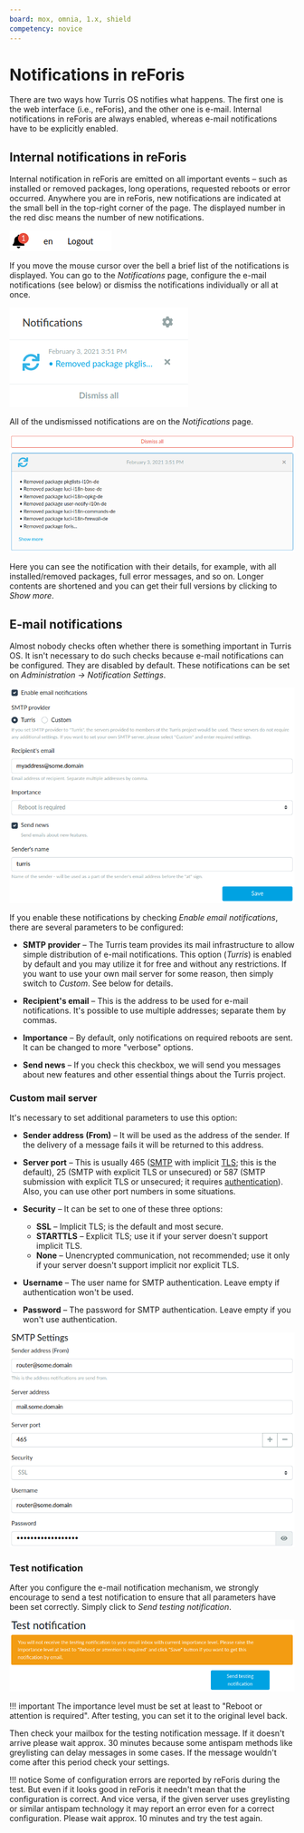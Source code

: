 ```yaml
---
board: mox, omnia, 1.x, shield
competency: novice
---
```

# Notifications in reForis

There are two ways how Turris OS notifies what happens. The first one is the web
interface (i.e., reForis), and the other one is e-mail. Internal notifications
in reForis are always enabled, whereas e-mail notifications have to be
explicitly enabled.

## Internal notifications in reForis

Internal notification in reForis are emitted on all important events – such
as installed or removed packages, long operations, requested reboots or
error occurred. Anywhere you are in reForis, new notifications are
indicated at the small bell in the top-right corner of the page. The
displayed number in the red disc means the number of new notifications.

![You have new notifications](bell.png)

If you move the mouse cursor over the bell a brief list of the notifications
is displayed. You can go to the _Notifications_ page, configure the e-mail
notifications (see below) or dismiss the notifications individually or
all at once.

![Brief list of notifications](list.png)

All of the undismissed notifications are on the _Notifications_ page.

![Notifications in reForis](notifications.png)

Here you can see the notification with their details, for example, with
all installed/removed packages, full error messages, and so on. Longer
contents are shortened and you can get their full versions by clicking
to _Show more_.

## E-mail notifications

Almost nobody checks often whether there is something important in
Turris OS. It isn't necessary to do such checks because e-mail
notifications can be configured. They are disabled by default.
These notifications can be set on _Administration -> Notification Settings_.

![E-mail notifications](email.png)

If you enable these notifications by checking _Enable email notifications_,
there are several parameters to be configured:

* **SMTP provider** – The Turris team provides its mail infrastructure
  to allow simple distribution of e-mail notifications. This option (_Turris_)
  is enabled by default and you may utilize it for free and without any
  restrictions. If you want to use your own mail server for some reason,
  then simply switch to _Custom_. See below for details.

* **Recipient's email** – This is the address to be used for e-mail
  notifications. It's possible to use multiple addresses; separate them by
  commas.

* **Importance** – By default, only notifications on required reboots are
  sent. It can be changed to more "verbose" options.

* **Send news** – If you check this checkbox, we will send you messages about
  new features and other essential things about the Turris project.

### Custom mail server

It's necessary to set additional parameters to use this option:

* **Sender address (From)** – It will be used as the address of the sender.
  If the delivery of a message fails it will be returned to this address.

* **Server port** – This is usually 465
  ([SMTP](https://en.wikipedia.org/wiki/Simple_Mail_Transfer_Protocol)
  with implicit [TLS](https://en.wikipedia.org/wiki/Transport_Layer_Security);
  this is the default), 25 (SMTP with explicit TLS or unsecured) or 587 (SMTP
  submission with explicit TLS or unsecured; it requires
  [authentication](https://en.wikipedia.org/wiki/SMTP_Authentication)).
  Also, you can use other port numbers in some situations.

* **Security** – It can be set to one of these three options:
    * **SSL** – Implicit TLS; is the default and most secure.
    * **STARTTLS** – Explicit TLS; use it if your server doesn't support
      implicit TLS.
    * **None** – Unencrypted communication, not recommended; use it only
      if your server doesn't support implicit nor explicit TLS.

* **Username** – The user name for SMTP authentication. Leave empty if
  authentication won't be used.

* **Password** – The password for SMTP authentication. Leave empty if you
  won't use authentication.

![Custom e-mail server](server.png)

### Test notification

After you configure the e-mail notification mechanism, we strongly encourage to
send a test notification to ensure that all parameters have been set correctly.
Simply click to _Send testing notification_.

![Test notification](test.png)

!!! important
    The importance level must be set at least to "Reboot or attention is
    required". After testing, you can set it to the original level back.

Then check your mailbox for the testing notification message. If it doesn't
arrive please wait approx. 30 minutes because some antispam methods like
greylisting can delay messages in some cases. If the message wouldn't come
after this period check your settings.

!!! notice
    Some of configuration errors are reported by reForis during the test.
    But even if it looks good in reForis it needn't mean that the
    configuration is correct. And vice versa, if the given server uses
    greylisting or similar antispam technology it may report an error
    even for a correct configuration. Please wait approx. 10 minutes and
    try the test again.
